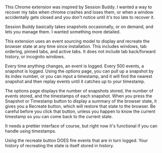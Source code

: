 This Chrome extension was inspired by Session Buddy. I wanted a way to recover my tabs when chrome crashes and loses them, or when a window accidentally gets closed and you don't notice until it's too late to recover it.

Session Buddy basically takes snapshots occasionally, or on demand, and lets you manage them. I wanted something more detailed.

This extension uses an event sourcing model to display and recreate the browser state at any time since installation. This includes windows, tab ordering, pinned tabs, and active tabs. It does not include tab back/forward history, or incognito windows.

Every time anything changes, an event is logged. Every 500 events, a snapshot is logged. Using the options page, you can pull up a snapshot by its index number, or you can input a timestamp, and it will find the nearest snapshot and then replay events until it catches up to your timestamp.

The options page displays the number of snapshots stored, the number of events stored, and the timestamps of each snapshot. When you press the Snapshot or Timestamp button to display a summary of the browser state, it gives you a Recreate button, which will restore that state to the browser. Be careful before you click that button, unless you happen to know the current timestamp so you can come back to the current state.

It needs a prettier interface of course, but right now it's functional if you can handle using timestamps.

Using the recreate button DOES fire events that are in turn logged. Your history of recreating the state is itself stored in history.
